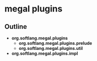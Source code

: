 # megal plugins

## Outline
- **org.softlang.megal.plugins**
	- **org.softlang.megal.plugins.prelude**
	- **org.softlang.megal.plugins.util**
- **org.softlang.megal.plugins.impl**
